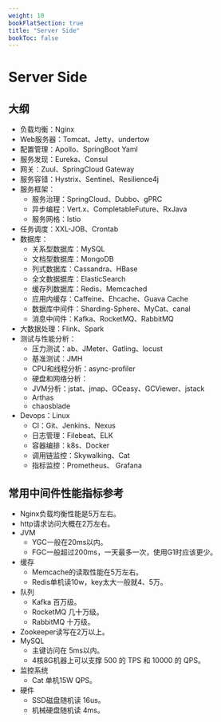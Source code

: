 ```yaml
---
weight: 10
bookFlatSection: true
title: "Server Side"
bookToc: false
---
```


# Server Side

## 大纲

- 负载均衡：Nginx
- Web服务器：Tomcat、Jetty、undertow
- 配置管理：Apollo、SpringBoot Yaml
- 服务发现：Eureka、Consul
- 网关：Zuul、SpringCloud Gateway
- 服务容错：Hystrix、Sentinel、Resilience4j
- 服务框架：
	+ 服务治理：SpringCloud、Dubbo、gPRC
	+ 异步编程：Vert.x、CompletableFuture、RxJava
	+ 服务网格：Istio
- 任务调度：XXL-JOB、Crontab
- 数据库：
	+ 关系型数据库：MySQL
	+ 文档型数据库：MongoDB
	+ 列式数据库：Cassandra、HBase
	+ 全文数据据库：ElasticSearch
	+ 缓存列数据库：Redis、Memcached
	+ 应用内缓存：Caffeine、Ehcache、Guava Cache
	+ 数据库中间件：Sharding-Sphere、MyCat、canal
	+ 消息中间件：Kafka、RocketMQ、RabbitMQ
- 大数据处理：Flink、Spark
- 测试与性能分析：
	+ 压力测试：ab、JMeter、Gatling、locust
	+ 基准测试：JMH
	+ CPU和线程分析：async-profiler
	+ 硬盘和网络分析：
	+ JVM分析：jstat、jmap、GCeasy、GCViewer、jstack
	+ Arthas
	+ chaosblade
- Devops：Linux
	+ CI：Git、Jenkins、Nexus
	+ 日志管理：Filebeat、ELK
	+ 容器编排：k8s、Docker
	+ 调用链监控：Skywalking、Cat
	+ 指标监控：Prometheus、 Grafana

## 常用中间件性能指标参考

- Nginx负载均衡性能是5万左右。
- http请求访问大概在2万左右。
- JVM
	+ YGC一般在20ms以内。
	+ FGC一般超过200ms，一天最多一次，使用G1时应该更少。
- 缓存
  - Memcache的读取性能在5万左右。
  - Redis单机读10w，key太大一般就4、5万。
- 队列
  - Kafka 百万级。
  - RocketMQ 几十万级。
  - RabbitMQ 十万级。
- Zookeeper读写在2万以上。
- MySQL
  - 主键访问在 5ms以内。
  - 4核8G机器上可以支撑 500 的 TPS 和 10000 的 QPS。
- 监控系统
	+ Cat 单机15W QPS。
- 硬件
	+ SSD磁盘随机读 16us。
	+ 机械硬盘随机读 4ms。



